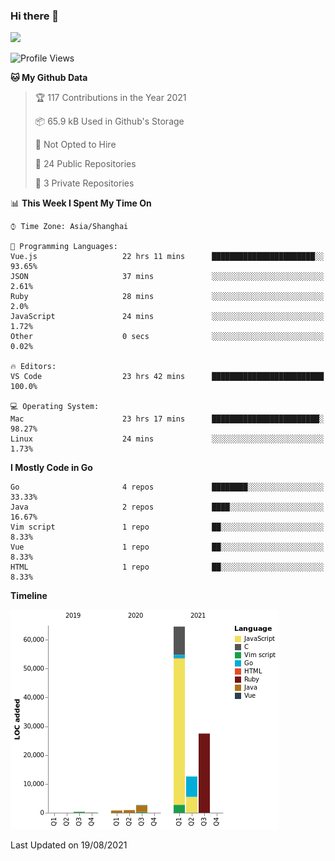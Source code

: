 ### Hi there 👋

![](https://github-readme-stats.vercel.app/api?username=tomial)

<!--START_SECTION:waka-->
![Profile Views](http://img.shields.io/badge/Profile%20Views-94-blue)

**🐱 My Github Data** 

> 🏆 117 Contributions in the Year 2021
 > 
> 📦 65.9 kB Used in Github's Storage 
 > 
> 🚫 Not Opted to Hire
 > 
> 📜 24 Public Repositories 
 > 
> 🔑 3 Private Repositories  
 > 
📊 **This Week I Spent My Time On** 

```text
⌚︎ Time Zone: Asia/Shanghai

💬 Programming Languages: 
Vue.js                   22 hrs 11 mins      ███████████████████████░░   93.65% 
JSON                     37 mins             ░░░░░░░░░░░░░░░░░░░░░░░░░   2.61% 
Ruby                     28 mins             ░░░░░░░░░░░░░░░░░░░░░░░░░   2.0% 
JavaScript               24 mins             ░░░░░░░░░░░░░░░░░░░░░░░░░   1.72% 
Other                    0 secs              ░░░░░░░░░░░░░░░░░░░░░░░░░   0.02%

🔥 Editors: 
VS Code                  23 hrs 42 mins      █████████████████████████   100.0%

💻 Operating System: 
Mac                      23 hrs 17 mins      ████████████████████████░   98.27% 
Linux                    24 mins             ░░░░░░░░░░░░░░░░░░░░░░░░░   1.73%

```

**I Mostly Code in Go** 

```text
Go                       4 repos             ████████░░░░░░░░░░░░░░░░░   33.33% 
Java                     2 repos             ████░░░░░░░░░░░░░░░░░░░░░   16.67% 
Vim script               1 repo              ██░░░░░░░░░░░░░░░░░░░░░░░   8.33% 
Vue                      1 repo              ██░░░░░░░░░░░░░░░░░░░░░░░   8.33% 
HTML                     1 repo              ██░░░░░░░░░░░░░░░░░░░░░░░   8.33%

```


**Timeline**

![Chart not found](https://raw.githubusercontent.com/tomial/tomial/main/charts/bar_graph.png) 


 Last Updated on 19/08/2021
<!--END_SECTION:waka-->
